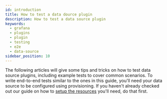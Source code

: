 ```yaml
---
id: introduction
title: How to test a data dource plugin
description: How to test a data source plugin
keywords:
  - grafana
  - plugins
  - plugin
  - testing
  - e2e
  - data-source
sidebar_position: 10
---
```


The following articles will give some tips and tricks on how to test data source plugins, including example tests to cover common scenarios. To write end-to-end tests similar to the ones in this guide, you'll need your data source to be configured using provisioning. If you haven't already checked out our guide on how to [setup the resources](../setup-resources.md) you'll need, do that first.

<DocLinkList />

